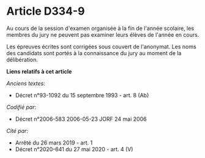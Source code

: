 # Article D334-9

Au cours de la session d'examen organisée à la fin de l'année scolaire, les membres du jury ne peuvent pas examiner leurs
élèves de l'année en cours.

Les épreuves écrites sont corrigées sous couvert de l'anonymat. Les noms des candidats sont portés à la connaissance du jury
au moment de la délibération.

**Liens relatifs à cet article**

_Anciens textes_:

  - Décret n°93-1092 du 15 septembre 1993 - art. 8 (Ab)

_Codifié par_:

  - Décret n°2006-583 2006-05-23 JORF 24 mai 2006

_Cité par_:

  - Arrêté du 26 mars 2019 - art. 1
  - Décret n°2020-641 du 27 mai 2020 - art. 4 (V)
